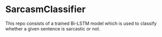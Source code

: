 # SarcasmClassifier
This repo consists of a trained Bi-LSTM model which is used to classify whether a given sentence is sarcastic or not.
